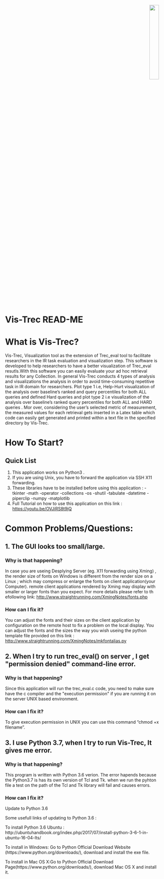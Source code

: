 <p align="right">
<img src="https://github.com/mtamannaee/Vis-Trec/blob/master/Images/ls3lab_logo3.png" height="25%" width="25%">
</p>

# Vis-Trec READ-ME
# What is Vis-Trec?
<p>
Vis-Trec, Visualization tool as the extension of Trec_eval tool to facilitate researchers in the IR task evaluation and visualization step.
This software is developed to help researchers to have a better visualization  of Trec_eval resutls.With this software you can easily evaluate your ad hoc retrieval results for any Collection. 
In general Vis-Trec conducts 4 types of analysis and visualizations the analysis in order to avoid time-consuming repetitive task in IR domain for researchers. Plot type 1 i.e, Help-Hurt visualization of the analysis over baseline’s ranked and query percentiles for both ALL queries and defined Hard queries and plot type 2  i.e  visualization of the analysis over baseline’s ranked query percentiles for both ALL and HARD queries . Mor over, considering the user’s selected metric of measurement, the measured values for each retrieval gets inserted in a Latex table which code can easily get generated and printed within a text file in the specified directory by Vis-Trec. 
</p>

# How To Start?
## Quick List
1. This application works on Python3 . 
2. If you are using Unix, you have to forward the application via SSH X11 forwarding. 
3. These libraries have to be installed before using this application : 
-tkinter  -math   -operator   -collections  -os   -shutil   -tabulate   -datetime   -piperclip    -numpy    -matplotlib
4. Full Tutorial on how to use this application on this link :
https://youtu.be/OVJiRS8t9jQ

# Common Problems/Questions:

## 1. The GUI looks too small/large.
### Why is that happening?
In case you are useing Desplying Server (eg. X11 forwarding using Xming) , the render size of  fonts on Windows is different from the render size on a Linux ; which may compress or enlarge the fonts on client application(your Computer). remote client applications rendered by Xming may display with smaller or larger fonts than you expect. 
For more details please refer to th efollowing link: http://www.straightrunning.com/XmingNotes/fonts.php 
### How can I fix it?
You can adjust the fonts and their sizes on the client application by configuration on the remote host to fix a problem on the local display. You can adjust the fonts and the sizes the way you wish useing the python template file provided on this link : 
http://www.straightrunning.com/XmingNotes/mkfontalias.py

## 2. When I try to run trec_eval() on server , I get "permission denied" command-line error.
### Why is that happening?
Since this application will run the trec_eval.c code, you need to make sure have the c compiler and the "execution permission" if you are running it on the server UNIX based environment.
### How can I fix it?
To give execution permission in UNIX you can use this command “chmod +x filename”.

## 3. I use Python 3.7, when I try to run Vis-Trec, It gives me error.
### Why is that happening?
This program is written with Python 3.6 verion.  The error hapends because the Python3.7 is has its own version of Tcl and Tk.
when we run the pyhton file a test on the path of the Tcl and Tk library will fail and causes errors.
### How can I fix it?
Update to Python 3.6

Some usefull links of updating to Python 3.6 :
<p>To install Python 3.6 Ubuntu : http://ubuntuhandbook.org/index.php/2017/07/install-python-3-6-1-in-ubuntu-16-04-lts/</p>
<p>To install in Windows: Go to Python Official Download Website (https://www.python.org/downloads/), download and install the exe file.</p>
<p>To install in Mac OS X:Go to Python Official Download Page(https://www.python.org/downloads/), download Mac OS X and install it.</p>

